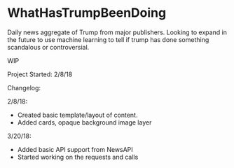# WhatHasTrumpBeenDoing
Daily news aggregate of Trump from major publishers. Looking to expand in the future to use machine learning to tell if trump has done something scandalous or controversial.

WIP

Project Started: 2/8/18

Changelog: 

2/8/18: 
- Created basic template/layout of content.
- Added cards, opaque background image layer

3/20/18: 
- Added basic API support from NewsAPI
- Started working on the requests and calls